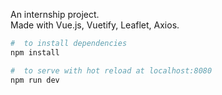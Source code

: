 
 An internship project.  </br> 
 Made with Vue.js, Vuetify, Leaflet, Axios. </br> 

``` bash
#  to install dependencies
npm install

#  to serve with hot reload at localhost:8080
npm run dev

